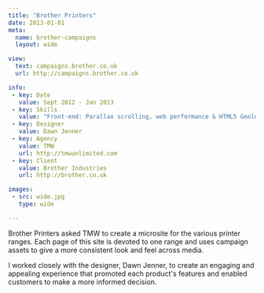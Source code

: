 ```yaml
---
title: "Brother Printers"
date: 2013-01-01
meta:
  name: brother-campaigns
  layout: wide

view:
  text: campaigns.brother.co.uk
  url: http://campaigns.brother.co.uk

info:
 - key: Date
   value: Sept 2012 - Jan 2013
 - key: Skills
   value: "Front-end: Parallax scrolling, web performance & HTML5 Geolocation API"
 - key: Designer
   value: Dawn Jenner
 - key: Agency
   value: TMW
   url: http://tmwunlimited.com
 - key: Client
   value: Brother Industries
   url: http://brother.co.uk

images:
 - src: wide.jpg
   type: wide

---
```

Brother Printers asked TMW to create a microsite for the various printer ranges. Each page of this site is devoted to one range and uses campaign assets to give a more consistent look and feel across media.

I worked closely with the designer, Dawn Jenner, to create an engaging and appealing experience that promoted each product's features and enabled customers to make a more informed decision.
